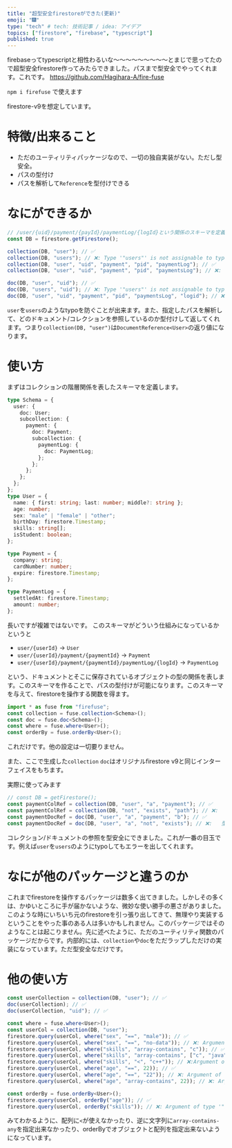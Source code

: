 ```yaml
---
title: "超型安全firestoreができた(更新)"
emoji: "🎆"
type: "tech" # tech: 技術記事 / idea: アイデア
topics: ["firestore", "firebase", "typescript"]
published: true
---
```


firebaseってtypescriptと相性わるいな～～～～～～～～～とまじで思ってたので超型安全firestore作ってみたらできました。パスまで型安全でやってくれます。これです。
https://github.com/Hagihara-A/fire-fuse

`npm i firefuse`
で使えます

firestore-v9を想定しています。

# 特徴/出来ること
- ただのユーティリティパッケージなので、一切の独自実装がない。ただし型安全。
- パスの型付け
- パスを解析して`Reference`を型付けできる

# なにができるか
```ts
// /user/{uid}/payment/{payId}/paymentLog/{logId}という関係のスキーマを定義済とする
const DB = firestore.getFirestore();

collection(DB, "user"); // ✅
collection(DB, "users"); // ❌: Type '"users"' is not assignable to type '"user"'
collection(DB, "user", "uid", "payment", "pid", "paymentLog"); // ✅
collection(DB, "user", "uid", "payment", "pid", "paymentsLog"); // ❌: Type '"paymentsLog"' is not assignable to type '"paymentLog"'

doc(DB, "user", "uid"); // ✅
doc(DB, "users", "uid"); // ❌: Type '"users"' is not assignable to type '"user"'
doc(DB, "user", "uid", "payment", "pid", "paymentsLog", "logid"); // ❌: Type '"paymentsLog"' is not assignable to type '"paymentLog"'
```

`user`を`users`のようなtypoを防ぐことが出来ます。また、指定したパスを解析して、どのドキュメント/コレクションを参照しているのか型付けして返してくれます。つまり`collection(DB, "user")`は`DocumentReference<User>`の返り値になります。

# 使い方

まずはコレクションの階層関係を表したスキーマを定義します。

```ts
type Schema = {
  user: {
    doc: User;
    subcollection: {
      payment: {
        doc: Payment;
        subcollection: {
          paymentLog: {
            doc: PaymentLog;
          };
        };
      };
    };
  };
};
type User = {
  name: { first: string; last: number; middle?: string };
  age: number;
  sex: "male" | "female" | "other";
  birthDay: firestore.Timestamp;
  skills: string[];
  isStudent: boolean;
};

type Payment = {
  company: string;
  cardNumber: number;
  expire: firestore.Timestamp;
};

type PaymentLog = {
  settledAt: firestore.Timestamp;
  amount: number;
};
```

長いですが複雑ではないです。
このスキーマがどういう仕組みになっているかというと

- `user/{userId}` -> `User`
- `user/{userId}/payment/{paymentId}` -> `Payment`
- `user/{userId}/payment/{paymentId}/paymentLog/{logId}` -> `PaymentLog`

という、ドキュメントとそこに保存されているオブジェクトの型の関係を表します。このスキーマを作ることで、パスの型付けが可能になります。このスキーマを与えて、firestoreを操作する関数を得ます。

```ts
import * as fuse from "firefuse";
const collection = fuse.collection<Schema>();
const doc = fuse.doc<Schema>();
const where = fuse.where<User>();
const orderBy = fuse.orderBy<User>();
```

これだけです。他の設定は一切要りません。

また、ここで生成した`collection` `doc`はオリジナルfirestore v9と同じインターフェイスをもちます。

実際に使ってみます

```ts
// const DB = getFirestore();
const paymentColRef = collection(DB, "user", "a", "payment"); // ✅
const paymentColRef = collection(DB, "not", "exists", "path"); // ❌:     型 '["not", "exists", "path"]' を型 '["user", string, "payment"]' に割り当てることはできません。
const paymentDocRef = doc(DB, "user", "a", "payment", "b"); // ✅
const paymentDocRef = doc(DB, "user", "a", "not", "exists"); // ❌:   型 '["user", "a", "not", "exists"]' を型 '["user", string, "payment", string]' に割り当てることはできません。
```

コレクション/ドキュメントの参照を型安全にできました。これが一番の目玉です。例えば`user`を`users`のようにtypoしてもエラーを出してくれます。

# なにが他のパッケージと違うのか

これまでfirestoreを操作するパッケージは数多く出てきました。しかしその多くは、かゆいところに手が届かないような、微妙な使い勝手の悪さがありました。このような時にいちいち元のfirestoreを引っ張り出してきて、無理やり実装するということをやった事のある人は多いかもしれません。このパッケージではそのようなことは起こりません。先に述べたように、ただのユーティリティ関数のパッケージだからです。内部的には、`collection`や`doc`をただラップしただけの実装になっています。ただ型安全なだけです。

# 他の使い方

```ts
const userCollection = collection(DB, "user"); // ✅
doc(userCollection); // ✅
doc(userCollection, "uid"); // ✅

const where = fuse.where<User>();
const userCol = collection(DB, "user");
firestore.query(userCol, where("sex", "==", "male")); // ✅
firestore.query(userCol, where("sex", "==", "no-data")); // ❌: Argument of type '"no-data"' is not assignable to parameter of type '"male" | "female" | "other"'.
firestore.query(userCol, where("skills", "array-contains", "c")); // ✅
firestore.query(userCol, where("skills", "array-contains", ["c", "java"])); // ❌:Argument of type 'string[]' is not assignable to parameter of type 'string'.
firestore.query(userCol, where("skills", "<", "c++")); // ❌:Argument of type '"<"' is not assignable to parameter of type 'ArrayOp'.
firestore.query(userCol, where("age", "==", 22)); // ✅
firestore.query(userCol, where("age", "==", "22")); // ❌: Argument of type 'string' is not assignable to parameter of type 'number'.
firestore.query(userCol, where("age", "array-contains", 22)); // ❌: Argument of type '"array-contains"' is not assignable to parameter of type 'PrimitiveOp'.

const orderBy = fuse.orderBy<User>();
firestore.query(userCol, orderBy("age")); // ✅
firestore.query(userCol, orderBy("skills")); // ❌: Argument of type '"skills"' is not assignable to parameter of type '"age" | "sex" | "birthDay" | "isStudent"'
```

みてわかるように、配列に`<`が使えなかったり、逆に文字列に`array-contains-any`を指定出来なかったり、orderByでオブジェクトと配列を指定出来ないようになっています。
